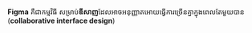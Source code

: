**Figma** គឺជាកម្មវិធី សម្រាប់**ឌីសាញ**ដែលអាចអនុញ្ញាតអោយធ្វើការច្រើនគ្នាក្នុងពេលតែមួយបាន (**collaborative interface design**) 
